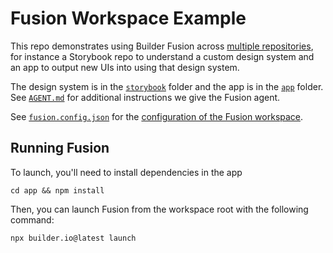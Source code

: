 # Fusion Workspace Example

This repo demonstrates using Builder Fusion across [multiple repositories](https://www.builder.io/c/docs/projects#multi-repository-workspaces), for instance a Storybook repo to understand a custom design system and an app to output new UIs into using that design system.

The design system is in the [`storybook`](./storybook) folder and the app is in the [`app`](./app) folder. See [`AGENT.md`](./AGENT.md) for additional instructions we give the Fusion agent.

See [`fusion.config.json`](./fusion.config.json) for the [configuration of the Fusion workspace](https://www.builder.io/c/docs/projects#using-fusion-config-json).

## Running Fusion

To launch, you'll need to install dependencies in the app

```
cd app && npm install
```

Then, you can launch Fusion from the workspace root with the following command:

```
npx builder.io@latest launch
```
